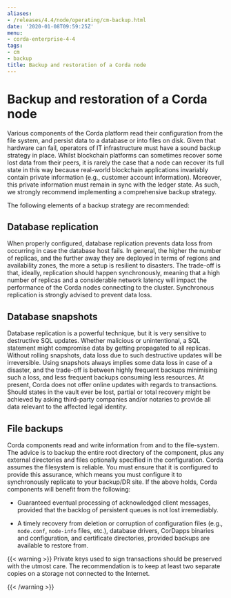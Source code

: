 ```yaml
---
aliases:
- /releases/4.4/node/operating/cm-backup.html
date: '2020-01-08T09:59:25Z'
menu:
- corda-enterprise-4-4
tags:
- cm
- backup
title: Backup and restoration of a Corda node
---
```



# Backup and restoration of a Corda node


Various components of the Corda platform read their configuration from the file system, and persist data to a database or into files on disk. Given that hardware can fail, operators of IT infrastructure must have a sound backup strategy in place. Whilst blockchain platforms can sometimes recover some lost data from their peers, it is rarely the case that a node can recover its full state in this way because real-world blockchain applications invariably contain private information (e.g., customer account information). Moreover, this private information must remain in sync with the ledger state. As such, we strongly recommend implementing a comprehensive backup strategy.

The following elements of a backup strategy are recommended:


## Database replication

When properly configured, database replication prevents data loss from occurring in case the database host fails.
                In general, the higher the number of replicas, and the further away they are deployed in terms of regions and availability zones, the more a setup is resilient to disasters.
                The trade-off is that, ideally, replication should happen synchronously, meaning that a high number of replicas and a considerable network latency will impact the performance of the Corda nodes connecting to the cluster.
                Synchronous replication is strongly advised to prevent data loss.


## Database snapshots

Database replication is a powerful technique, but it is very sensitive to destructive SQL updates. Whether malicious or unintentional, a SQL statement might compromise data by getting propagated to all replicas.
                Without rolling snapshots, data loss due to such destructive updates will be irreversible.
                Using snapshots always implies some data loss in case of a disaster, and the trade-off is between highly frequent backups minimising such a loss, and less frequent backups consuming less resources.
                At present, Corda does not offer online updates with regards to transactions.
                Should states in the vault ever be lost, partial or total recovery might be achieved by asking third-party companies and/or notaries to provide all data relevant to the affected legal identity.


## File backups

Corda components read and write information from and to the file-system. The advice is to backup the entire root directory of the component, plus any external directories and files optionally specified in the configuration.
                Corda assumes the filesystem is reliable. You must ensure that it is configured to provide this assurance, which means you must configure it to synchronously replicate to your backup/DR site.
                If the above holds, Corda components will benefit from the following:


* Guaranteed eventual processing of acknowledged client messages, provided that the backlog of persistent queues is not lost irremediably.


* A timely recovery from deletion or corruption of configuration files (e.g., `node.conf`, `node-info` files, etc.), database drivers, CorDapps binaries and configuration, and certificate directories, provided backups are available to restore from.



{{< warning >}}
Private keys used to sign transactions should be preserved with the utmost care. The recommendation is to keep at least two separate copies on a storage not connected to the Internet.

{{< /warning >}}


